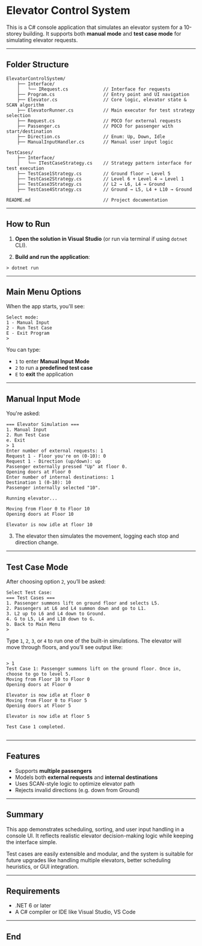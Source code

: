 # Elevator Control System

This is a C# console application that simulates an elevator system for a 10-storey building. It supports both **manual mode** and **test case mode** for simulating elevator requests.

---

## Folder Structure

```
ElevatorControlSystem/
    ├── Interface/
    │   └── IRequest.cs             // Interface for requests
    ├── Program.cs                  // Entry point and UI navigation
    ├── Elevator.cs                 // Core logic, elevator state & SCAN algorithm
    ├── ElevatorRunner.cs           // Main executor for test strategy selection
    ├── Request.cs                  // POCO for external requests
    ├── Passenger.cs                // POCO for passenger with start/destination
    ├── Direction.cs                // Enum: Up, Down, Idle
    ├── ManualInputHandler.cs       // Manual user input logic

TestCases/
    ├── Interface/
    │   └── ITestCaseStrategy.cs    // Strategy pattern interface for test execution
    ├── TestCase1Strategy.cs        // Ground floor → Level 5
    ├── TestCase2Strategy.cs        // Level 6 + Level 4 → Level 1
    ├── TestCase3Strategy.cs        // L2 → L6, L4 → Ground
    ├── TestCase4Strategy.cs        // Ground → L5, L4 + L10 → Ground

README.md                           // Project documentation

```

---

## How to Run

1. **Open the solution in Visual Studio** (or run via terminal if using `dotnet` CLI).

2. **Build and run the application**:

```
> dotnet run
```

---

## Main Menu Options

When the app starts, you'll see:

```
Select mode:
1 - Manual Input
2 - Run Test Case
E - Exit Program
> 
```

You can type:
- `1` to enter **Manual Input Mode**
- `2` to run a **predefined test case**
- `E` to **exit** the application

---

## Manual Input Mode

You're asked:
```
=== Elevator Simulation ===
1. Manual Input
2. Run Test Case
e. Exit
> 1
Enter number of external requests: 1
Request 1 - Floor you're on (0-10): 0
Request 1 - Direction (up/down): up
Passenger externally pressed "Up" at floor 0.
Opening doors at Floor 0
Enter number of internal destinations: 1
Destination 1 (0-10): 10
Passenger internally selected "10".

Running elevator...

Moving from Floor 0 to Floor 10
Opening doors at Floor 10

Elevator is now idle at floor 10
```

3. The elevator then simulates the movement, logging each stop and direction change.

---

## Test Case Mode

After choosing option `2`, you’ll be asked:

```
Select Test Case:
=== Test Cases ===
1. Passenger summons lift on ground floor and selects L5.
2. Passengers at L6 and L4 summon down and go to L1.
3. L2 up to L6 and L4 down to Ground.
4. G to L5, L4 and L10 down to G.
b. Back to Main Menu
> 
```

Type `1`, `2`, `3`, or `4` to run one of the built-in simulations. The elevator will move through floors, and you’ll see output like:

```

> 1
Test Case 1: Passenger summons lift on the ground floor. Once in, choose to go to level 5.
Moving from Floor 10 to Floor 0
Opening doors at Floor 0

Elevator is now idle at floor 0
Moving from Floor 0 to Floor 5
Opening doors at Floor 5

Elevator is now idle at floor 5

Test Case 1 completed.


```

---

## Features

- Supports **multiple passengers**
- Models both **external requests** and **internal destinations**
- Uses SCAN-style logic to optimize elevator path
- Rejects invalid directions (e.g. down from Ground)

---

## Summary

This app demonstrates scheduling, sorting, and user input handling in a console UI. It reflects realistic elevator decision-making logic while keeping the interface simple.

Test cases are easily extensible and modular, and the system is suitable for future upgrades like handling multiple elevators, better scheduling heuristics, or GUI integration.

---

## Requirements

- .NET 6 or later
- A C# compiler or IDE like Visual Studio, VS Code

---

## End